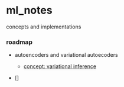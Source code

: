 # ml_notes
concepts and implementations

### roadmap 
- autoencoders and variational autoecoders 
    - [concept: variational inference](concepts/vi.md)
   
- []
